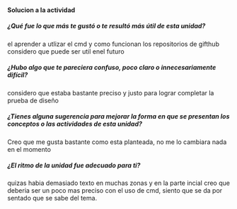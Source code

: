 #### Solucion a la actividad

##### ¿Qué fue lo que más te gustó o te resultó más útil de esta unidad?
el aprender a utlizar el cmd y como funcionan los repositorios de gifthub considero que puede ser util enel futuro
##### ¿Hubo algo que te pareciera confuso, poco claro o innecesariamente difícil?
considero que estaba bastante preciso y justo para lograr completar la prueba de diseño
##### ¿Tienes alguna sugerencia para mejorar la forma en que se presentan los conceptos o las actividades de esta unidad?
Creo que me gusta  bastante como esta planteada, no me lo cambiara nada en el momento
#####  ¿El ritmo de la unidad fue adecuado para ti?
quizas habia demasiado texto en muchas zonas y en la parte incial creo que deberia ser un poco mas preciso con el uso de cmd, siento que se da por sentado que se sabe del tema.
